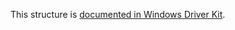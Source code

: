 This structure is [documented in Windows Driver Kit](https://learn.microsoft.com/en-us/windows-hardware/drivers/ddi/ntifs/ns-ntifs-_file_id_both_dir_information).
